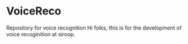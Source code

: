 # VoiceReco
Repository for voice recognition
Hi folks, this is for the development of voice recoginition at siroop.
